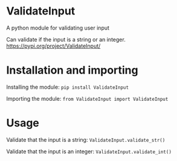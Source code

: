 # ValidateInput
A python module for validating user input

Can validate if the input is a string or an integer.
https://pypi.org/project/ValidateInput/

# Installation and importing
Installing the module:
`pip install ValidateInput`


Importing the module:
`from ValidateInput import ValidateInput`

# Usage

Validate that the input is a string:
`ValidateInput.validate_str()`

Validate that the input is an integer:
`ValidateInput.validate_int()`

